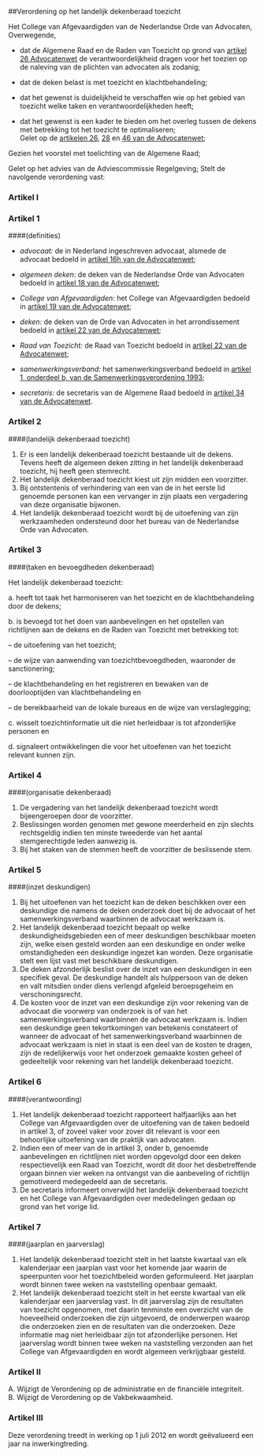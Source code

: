 <meta http-equiv='Content-Type' content='text/html; charset=utf-8' />

##Verordening op het landelijk dekenberaad toezicht

Het College van Afgevaardigden van de Nederlandse Orde van Advocaten,  
Overwegende,

* dat de Algemene Raad en de Raden van Toezicht op grond van [artikel 26 Advocatenwet](../../../../../../../../wet/advocatenwet/BWBR0002093/README.md) de verantwoordelijkheid dragen voor het toezien op de naleving van de plichten van advocaten als zodanig;  

* dat de deken belast is met toezicht en klachtbehandeling;  

* dat het gewenst is duidelijkheid te verschaffen wie op het gebied van toezicht welke taken en verantwoordelijkheden heeft;  

* dat het gewenst is een kader te bieden om het overleg tussen de dekens met betrekking tot het toezicht te optimaliseren;   
Gelet op de [artikelen 26](../../../../../../../../wet/advocatenwet/BWBR0002093/README.md), [28](../../../../../../../../wet/advocatenwet/BWBR0002093/README.md) en [46 van de Advocatenwet](../../../../../../../../wet/advocatenwet/BWBR0002093/README.md);

Gezien het voorstel met toelichting van de Algemene Raad;

Gelet op het advies van de Adviescommissie Regelgeving;
Stelt de navolgende verordening vast:     
### Artikel  I  

### Artikel  1  

####(definities)

* *advocaat:* de in Nederland ingeschreven advocaat, alsmede de advocaat bedoeld in [artikel 16h van de Advocatenwet](../../../../../../../../wet/advocatenwet/BWBR0002093/README.md);  

* *algemeen deken:* de deken van de Nederlandse Orde van Advocaten bedoeld in [artikel 18 van de Advocatenwet](../../../../../../../../wet/advocatenwet/BWBR0002093/README.md);  

* *College van Afgevaardigden:* het College van Afgevaardigden bedoeld in [artikel 19 van de Advocatenwet](../../../../../../../../wet/advocatenwet/BWBR0002093/README.md);  

* *deken:* de deken van de Orde van Advocaten in het arrondissement bedoeld in [artikel 22 van de Advocatenwet](../../../../../../../../wet/advocatenwet/BWBR0002093/README.md);  

* *Raad van Toezicht:* de Raad van Toezicht bedoeld in [artikel 22 van de Advocatenwet](../../../../../../../../wet/advocatenwet/BWBR0002093/README.md);  

* *samenwerkingsverband:* het samenwerkingsverband bedoeld in [artikel 1, onderdeel b, van de Samenwerkingsverordening 1993](../../../../../../../../pbo/samenwerkingsverordening/1993/BWBR0005822/README.md);  

* *secretaris:* de secretaris van de Algemene Raad bedoeld in [artikel 34 van de Advocatenwet](../../../../../../../../wet/advocatenwet/BWBR0002093/README.md).    

### Artikel  2  

####(landelijk dekenberaad toezicht)

1.  Er is een landelijk dekenberaad toezicht bestaande uit de dekens. Tevens heeft de algemeen deken zitting in het landelijk dekenberaad toezicht, hij heeft geen stemrecht.   
2.  Het landelijk dekenberaad toezicht kiest uit zijn midden een voorzitter.   
3.  Bij ontstentenis of verhindering van een van de in het eerste lid genoemde personen kan een vervanger in zijn plaats een vergadering van deze organisatie bijwonen.   
4.  Het landelijk dekenberaad toezicht wordt bij de uitoefening van zijn werkzaamheden ondersteund door het bureau van de Nederlandse Orde van Advocaten.   

### Artikel  3  

####(taken en bevoegdheden dekenberaad)

Het landelijk dekenberaad toezicht: 

a. heeft tot taak het harmoniseren van het toezicht en de klachtbehandeling door de dekens;  

b. is bevoegd tot het doen van aanbevelingen en het opstellen van richtlijnen aan de dekens en de Raden van Toezicht met betrekking tot: 

– de uitoefening van het toezicht;  

– de wijze van aanwending van toezichtbevoegdheden, waaronder de sanctionering;  

– de klachtbehandeling en het registreren en bewaken van de doorlooptijden van klachtbehandeling en  

– de bereikbaarheid van de lokale bureaus en de wijze van verslaglegging;    

c. wisselt toezichtinformatie uit die niet herleidbaar is tot afzonderlijke personen en  

d. signaleert ontwikkelingen die voor het uitoefenen van het toezicht relevant kunnen zijn.    

### Artikel  4  

####(organisatie dekenberaad)

1.  De vergadering van het landelijk dekenberaad toezicht wordt bijeengeroepen door de voorzitter.   
2.  Beslissingen worden genomen met gewone meerderheid en zijn slechts rechtsgeldig indien ten minste tweederde van het aantal stemgerechtigde leden aanwezig is.   
3.  Bij het staken van de stemmen heeft de voorzitter de beslissende stem.   

### Artikel  5  

####(inzet deskundigen)

1.  Bij het uitoefenen van het toezicht kan de deken beschikken over een deskundige die namens de deken onderzoek doet bij de advocaat of het samenwerkingsverband waarbinnen de advocaat werkzaam is.   
2.  Het landelijk dekenberaad toezicht bepaalt op welke deskundigheidsgebieden een of meer deskundigen beschikbaar moeten zijn, welke eisen gesteld worden aan een deskundige en onder welke omstandigheden een deskundige ingezet kan worden. Deze organisatie stelt een lijst vast met beschikbare deskundigen.   
3.  De deken afzonderlijk beslist over de inzet van een deskundigen in een specifiek geval. De deskundige handelt als hulppersoon van de deken en valt mitsdien onder diens verlengd afgeleid beroepsgeheim en verschoningsrecht.   
4.  De kosten voor de inzet van een deskundige zijn voor rekening van de advocaat die voorwerp van onderzoek is of van het samenwerkingsverband waarbinnen de advocaat werkzaam is. Indien een deskundige geen tekortkomingen van betekenis constateert of wanneer de advocaat of het samenwerkingsverband waarbinnen de advocaat werkzaam is niet in staat is een deel van de kosten te dragen, zijn de redelijkerwijs voor het onderzoek gemaakte kosten geheel of gedeeltelijk voor rekening van het landelijk dekenberaad toezicht.   

### Artikel  6  

####(verantwoording)

1.  Het landelijk dekenberaad toezicht rapporteert halfjaarlijks aan het College van Afgevaardigden over de uitoefening van de taken bedoeld in artikel 3, of zoveel vaker voor zover dit relevant is voor een behoorlijke uitoefening van de praktijk van advocaten.   
2.  Indien een of meer van de in artikel 3, onder b, genoemde aanbevelingen en richtlijnen niet worden opgevolgd door een deken respectievelijk een Raad van Toezicht, wordt dit door het desbetreffende orgaan binnen vier weken na ontvangst van die aanbeveling of richtlijn gemotiveerd medegedeeld aan de secretaris.   
3.  De secretaris informeert onverwijld het landelijk dekenberaad toezicht en het College van Afgevaardigden over mededelingen gedaan op grond van het vorige lid.   

### Artikel  7  

####(jaarplan en jaarverslag)

1.  Het landelijk dekenberaad toezicht stelt in het laatste kwartaal van elk kalenderjaar een jaarplan vast voor het komende jaar waarin de speerpunten voor het toezichtbeleid worden geformuleerd. Het jaarplan wordt binnen twee weken na vaststelling openbaar gemaakt.   
2.  Het landelijk dekenberaad toezicht stelt in het eerste kwartaal van elk kalenderjaar een jaarverslag vast. In dit jaarverslag zijn de resultaten van toezicht opgenomen, met daarin tenminste een overzicht van de hoeveelheid onderzoeken die zijn uitgevoerd, de onderwerpen waarop die onderzoeken zien en de resultaten van die onderzoeken. Deze informatie mag niet herleidbaar zijn tot afzonderlijke personen. Het jaarverslag wordt binnen twee weken na vaststelling verzonden aan het College van Afgevaardigden en wordt algemeen verkrijgbaar gesteld.   

### Artikel  II  

A.   Wijzigt de Verordening op de administratie en de financiële integriteit.    
B.   Wijzigt de Verordening op de Vakbekwaamheid.    

### Artikel  III  

Deze verordening treedt in werking op 1 juli 2012 en wordt geëvalueerd een jaar na inwerkingtreding.  
